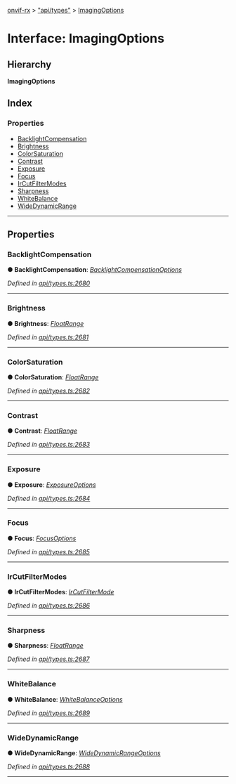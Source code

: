 [onvif-rx](../README.md) > ["api/types"](../modules/_api_types_.md) > [ImagingOptions](../interfaces/_api_types_.imagingoptions.md)

# Interface: ImagingOptions

## Hierarchy

**ImagingOptions**

## Index

### Properties

* [BacklightCompensation](_api_types_.imagingoptions.md#backlightcompensation)
* [Brightness](_api_types_.imagingoptions.md#brightness)
* [ColorSaturation](_api_types_.imagingoptions.md#colorsaturation)
* [Contrast](_api_types_.imagingoptions.md#contrast)
* [Exposure](_api_types_.imagingoptions.md#exposure)
* [Focus](_api_types_.imagingoptions.md#focus)
* [IrCutFilterModes](_api_types_.imagingoptions.md#ircutfiltermodes)
* [Sharpness](_api_types_.imagingoptions.md#sharpness)
* [WhiteBalance](_api_types_.imagingoptions.md#whitebalance)
* [WideDynamicRange](_api_types_.imagingoptions.md#widedynamicrange)

---

## Properties

<a id="backlightcompensation"></a>

###  BacklightCompensation

**● BacklightCompensation**: *[BacklightCompensationOptions](_api_types_.backlightcompensationoptions.md)*

*Defined in [api/types.ts:2680](https://github.com/patrickmichalina/onvif-rx/blob/f117e44/src/api/types.ts#L2680)*

___
<a id="brightness"></a>

###  Brightness

**● Brightness**: *[FloatRange](_api_types_.floatrange.md)*

*Defined in [api/types.ts:2681](https://github.com/patrickmichalina/onvif-rx/blob/f117e44/src/api/types.ts#L2681)*

___
<a id="colorsaturation"></a>

###  ColorSaturation

**● ColorSaturation**: *[FloatRange](_api_types_.floatrange.md)*

*Defined in [api/types.ts:2682](https://github.com/patrickmichalina/onvif-rx/blob/f117e44/src/api/types.ts#L2682)*

___
<a id="contrast"></a>

###  Contrast

**● Contrast**: *[FloatRange](_api_types_.floatrange.md)*

*Defined in [api/types.ts:2683](https://github.com/patrickmichalina/onvif-rx/blob/f117e44/src/api/types.ts#L2683)*

___
<a id="exposure"></a>

###  Exposure

**● Exposure**: *[ExposureOptions](_api_types_.exposureoptions.md)*

*Defined in [api/types.ts:2684](https://github.com/patrickmichalina/onvif-rx/blob/f117e44/src/api/types.ts#L2684)*

___
<a id="focus"></a>

###  Focus

**● Focus**: *[FocusOptions](_api_types_.focusoptions.md)*

*Defined in [api/types.ts:2685](https://github.com/patrickmichalina/onvif-rx/blob/f117e44/src/api/types.ts#L2685)*

___
<a id="ircutfiltermodes"></a>

###  IrCutFilterModes

**● IrCutFilterModes**: *[IrCutFilterMode](../enums/_api_types_.ircutfiltermode.md)*

*Defined in [api/types.ts:2686](https://github.com/patrickmichalina/onvif-rx/blob/f117e44/src/api/types.ts#L2686)*

___
<a id="sharpness"></a>

###  Sharpness

**● Sharpness**: *[FloatRange](_api_types_.floatrange.md)*

*Defined in [api/types.ts:2687](https://github.com/patrickmichalina/onvif-rx/blob/f117e44/src/api/types.ts#L2687)*

___
<a id="whitebalance"></a>

###  WhiteBalance

**● WhiteBalance**: *[WhiteBalanceOptions](_api_types_.whitebalanceoptions.md)*

*Defined in [api/types.ts:2689](https://github.com/patrickmichalina/onvif-rx/blob/f117e44/src/api/types.ts#L2689)*

___
<a id="widedynamicrange"></a>

###  WideDynamicRange

**● WideDynamicRange**: *[WideDynamicRangeOptions](_api_types_.widedynamicrangeoptions.md)*

*Defined in [api/types.ts:2688](https://github.com/patrickmichalina/onvif-rx/blob/f117e44/src/api/types.ts#L2688)*

___

